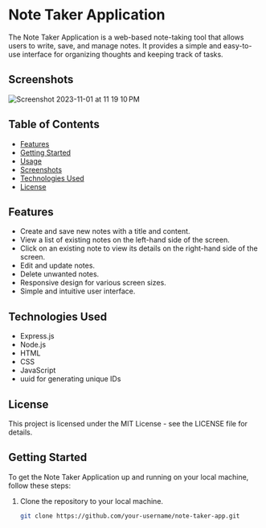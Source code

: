 # Note Taker Application

The Note Taker Application is a web-based note-taking tool that allows users to write, save, and manage notes. It provides a simple and easy-to-use interface for organizing thoughts and keeping track of tasks.

## Screenshots
![Screenshot 2023-11-01 at 11 19 10 PM](https://github.com/devancapps/Note-Taker/assets/145359970/46f3607c-c534-4216-b6bd-57cb71848795)


## Table of Contents

- [Features](#features)
- [Getting Started](#getting-started)
- [Usage](#usage)
- [Screenshots](#screenshots)
- [Technologies Used](#technologies-used)
- [License](#license)

## Features

- Create and save new notes with a title and content.
- View a list of existing notes on the left-hand side of the screen.
- Click on an existing note to view its details on the right-hand side of the screen.
- Edit and update notes.
- Delete unwanted notes.
- Responsive design for various screen sizes.
- Simple and intuitive user interface.

## Technologies Used
* Express.js
* Node.js
* HTML
* CSS
* JavaScript
* uuid for generating unique IDs

## License 
This project is licensed under the MIT License - see the LICENSE file for details.

## Getting Started

To get the Note Taker Application up and running on your local machine, follow these steps:

1. Clone the repository to your local machine.

   ```bash
   git clone https://github.com/your-username/note-taker-app.git
